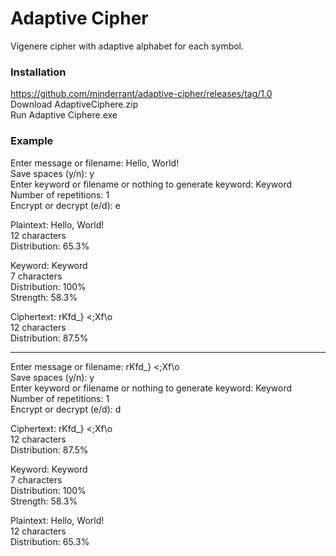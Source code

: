 # Adaptive Cipher

Vigenere cipher with adaptive alphabet for each symbol.

### Installation 

https://github.com/minderrant/adaptive-cipher/releases/tag/1.0    
Download AdaptiveCiphere.zip  
Run Adaptive Ciphere.exe

### Example

Enter message or filename: Hello, World!  
Save spaces (y/n): y  
Enter keyword or filename or nothing to generate keyword: Keyword  
Number of repetitions: 1  
Encrypt or decrypt (e/d): e

Plaintext: Hello, World!  
12 characters  
Distribution: 65.3%

Keyword: Keyword  
7 characters  
Distribution: 100%  
Strength: 58.3%

Ciphertext: rKfd_} <;Xf\o  
12 characters  
Distribution: 87.5%

----------

Enter message or filename: rKfd_} <;Xf\o  
Save spaces (y/n): y  
Enter keyword or filename or nothing to generate keyword: Keyword  
Number of repetitions: 1  
Encrypt or decrypt (e/d): d

Ciphertext: rKfd_} <;Xf\o  
12 characters  
Distribution: 87.5%

Keyword: Keyword  
7 characters  
Distribution: 100%  
Strength: 58.3%

Plaintext: Hello, World!  
12 characters  
Distribution: 65.3%
